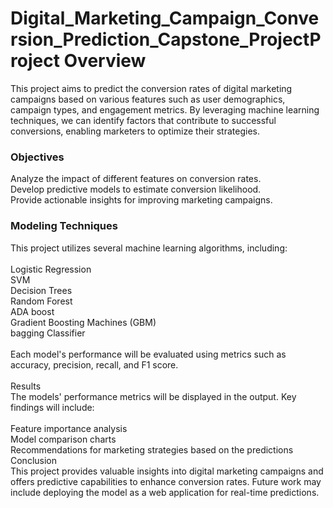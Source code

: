 # Digital_Marketing_Campaign_Conversion_Prediction_Capstone_ProjectProject Overview
This project aims to predict the conversion rates of digital marketing campaigns based on various features such as user demographics, campaign types, and engagement metrics. By leveraging machine learning techniques, we can identify factors that contribute to successful conversions, enabling marketers to optimize their strategies.
<br />
### Objectives <br />
Analyze the impact of different features on conversion rates. <br />
Develop predictive models to estimate conversion likelihood.<br />
Provide actionable insights for improving marketing campaigns. <br />


### Modeling Techniques <br />
This project utilizes several machine learning algorithms, including: <br />
<br />
Logistic Regression <br />
SVM <br />
Decision Trees <br />
Random Forest <br />
ADA boost <br />
Gradient Boosting Machines (GBM) <br />
bagging Classifier <br />
<br />
Each model's performance will be evaluated using metrics such as accuracy, precision, recall, and F1 score. <br />
<br />
Results<br />
The models' performance metrics will be displayed in the output. Key findings will include: <br />
<br />
Feature importance analysis <br />
Model comparison charts <br />
Recommendations for marketing strategies based on the predictions <br />
Conclusion <br />
This project provides valuable insights into digital marketing campaigns and offers predictive capabilities to enhance conversion rates. Future work may include deploying the model as a web application for real-time predictions. <br />
